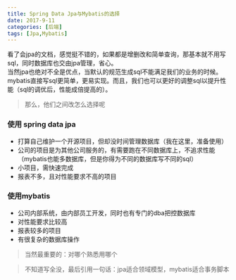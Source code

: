 ```yaml
---
title: Spring Data Jpa与Mybatis的选择
date: 2017-9-11
categories: [后端]
tags: [Jpa,Mybatis]
---
```


看了会jpa的文档，感觉挺不错的，如果都是增删改和简单查询，那基本就不用写sql，同时数据库也交由jpa管理，省心。  
当然jpa也绝对不全是优点，当默认的规范生成sql不能满足我们的业务的时候。mybatis直接写sql更简单，更易实现。而且，我们也可以更好的调整sql以提升性能（sql的调优后，性能成倍提高的）。   
> 那么，他们之间改怎么选择呢  

<!-- more -->

### 使用 spring data jpa
- 打算自己维护一个开源项目，但却没时间管理数据库（我在这里，准备使用）
- 公司的项目是为其他公司服务的，有需要跑在不同数据库上，不追求性能（mybatis也能多数据库，但是你得为不同的数据库写不同的sql）
- 小项目，需快速完成  
- 报表不多，且对性能要求不高的项目  
### 使用mybatis
- 公司内部系统，由内部员工开发，同时也有专门的dba把控数据库
- 对性能要求比较高
- 报表较多的项目
- 有很复杂的数据库操作

> 当然最重要的：对哪个熟悉用哪个

> 不知道写全没，最后引用一句话：jpa适合领域模型，mybatis适合事务脚本